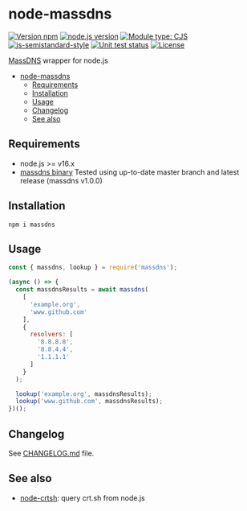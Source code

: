 # node-massdns

[![Version npm](https://img.shields.io/npm/v/massdns.svg)](https://www.npmjs.com/package/massdns)
[![node.js version](https://img.shields.io/node/v/massdns)](https://www.npmjs.com/package/massdns)
[![Module type: CJS](https://img.shields.io/badge/module%20type-cjs-brightgreen)](https://github.com/voxpelli/badges-cjs-esm)
[![js-semistandard-style](https://img.shields.io/badge/code%20style-semistandard-brightgreen.svg)](https://github.com/standard/semistandard)
[![Unit test status](https://github.com/kucingbasah737/node-massdns/actions/workflows/node.js.yml/badge.svg)](https://github.com/kucingbasah737/node-massdns/actions/workflows/node.js.yml?query=branch%3Amain)
[![License](https://img.shields.io/github/license/kucingbasah737/node-crtsh)](https://github.com/kucingbasah737/node-massdns/blob/main/LICENSE)

[MassDNS]((https://github.com/blechschmidt/massdns)) wrapper for node.js

- [node-massdns](#node-massdns)
  - [Requirements](#requirements)
  - [Installation](#installation)
  - [Usage](#usage)
  - [Changelog](#changelog)
  - [See also](#see-also)

## Requirements
- node.js >= v16.x
- [massdns binary](https://github.com/blechschmidt/massdns)
  Tested using up-to-date master branch and latest release (massdns v1.0.0)

## Installation
```shell
npm i massdns
```

## Usage
```javascript
const { massdns, lookup } = require('massdns');

(async () => {
  const massdnsResults = await massdns(
    [
      'example.org',
      'www.github.com'
    ],
    {
      resolvers: [
        '8.8.8.8',
        '8.8.4.4',
        '1.1.1.1'
      ]
    }
  );

  lookup('example.org', massdnsResults);
  lookup('www.github.com', massdnsResults);
})();

```

## Changelog
See [CHANGELOG.md](CHANGELOG.md) file.

## See also
- [node-crtsh](https://github.com/kucingbasah737/node-crtsh): query crt.sh from node.js
